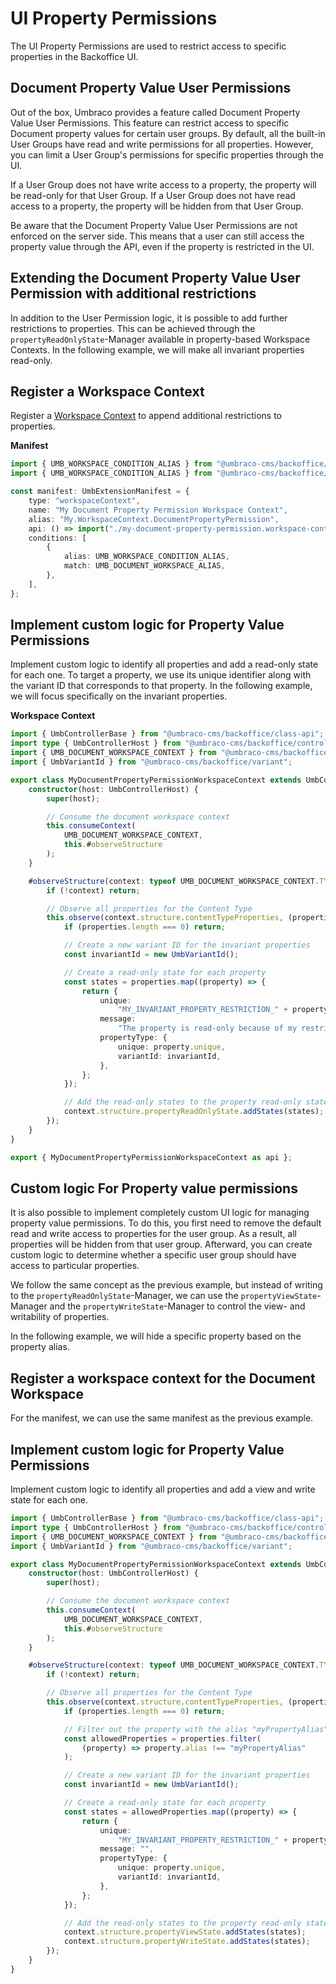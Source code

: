 # UI Property Permissions

The UI Property Permissions are used to restrict access to specific properties in the Backoffice UI.

## Document Property Value User Permissions

Out of the box, Umbraco provides a feature called Document Property Value User Permissions. This feature can restrict access to specific Document property values for certain user groups. By default, all the built-in User Groups have read and write permissions for all properties. However, you can limit a User Group's permissions for specific properties through the UI.

If a User Group does not have write access to a property, the property will be read-only for that User Group. If a User Group does not have read access to a property, the property will be hidden from that User Group.

Be aware that the Document Property Value User Permissions are not enforced on the server side. This means that a user can still access the property value through the API, even if the property is restricted in the UI.

## Extending the Document Property Value User Permission with additional restrictions

In addition to the User Permission logic, it is possible to add further restrictions to properties. This can be achieved through the `propertyReadOnlyState`-Manager available in property-based Workspace Contexts. In the following example, we will make all invariant properties read-only.

## Register a Workspace Context

Register a [Workspace Context](./extending-overview/extension-types/workspaces/workspace-context.md) to append additional restrictions to properties.

**Manifest**

```ts
import { UMB_WORKSPACE_CONDITION_ALIAS } from "@umbraco-cms/backoffice/workspace";
import { UMB_WORKSPACE_CONDITION_ALIAS } from "@umbraco-cms/backoffice/document";

const manifest: UmbExtensionManifest = {
    type: "workspaceContext",
    name: "My Document Property Permission Workspace Context",
    alias: "My.WorkspaceContext.DocumentPropertyPermission",
    api: () => import("./my-document-property-permission.workspace-context.js"),
    conditions: [
        {
            alias: UMB_WORKSPACE_CONDITION_ALIAS,
            match: UMB_DOCUMENT_WORKSPACE_ALIAS,
        },
    ],
};
```

## Implement custom logic for Property Value Permissions

Implement custom logic to identify all properties and add a read-only state for each one. To target a property, we use its unique identifier along with the variant ID that corresponds to that property. In the following example, we will focus specifically on the invariant properties.

**Workspace Context**

```ts
import { UmbControllerBase } from "@umbraco-cms/backoffice/class-api";
import type { UmbControllerHost } from "@umbraco-cms/backoffice/controller-api";
import { UMB_DOCUMENT_WORKSPACE_CONTEXT } from "@umbraco-cms/backoffice/document";
import { UmbVariantId } from "@umbraco-cms/backoffice/variant";

export class MyDocumentPropertyPermissionWorkspaceContext extends UmbControllerBase {
    constructor(host: UmbControllerHost) {
        super(host);

        // Consume the document workspace context
        this.consumeContext(
            UMB_DOCUMENT_WORKSPACE_CONTEXT,
            this.#observeStructure
        );
    }

    #observeStructure(context: typeof UMB_DOCUMENT_WORKSPACE_CONTEXT.TYPE) {
        if (!context) return;

        // Observe all properties for the Content Type
        this.observe(context.structure.contentTypeProperties, (properties) => {
            if (properties.length === 0) return;

            // Create a new variant ID for the invariant properties
            const invariantId = new UmbVariantId();

            // Create a read-only state for each property
            const states = properties.map((property) => {
                return {
                    unique:
                        "MY_INVARIANT_PROPERTY_RESTRICTION_" + property.unique,
                    message:
                        "The property is read-only because of my restriction.",
                    propertyType: {
                        unique: property.unique,
                        variantId: invariantId,
                    },
                };
            });

            // Add the read-only states to the property read-only state manager
            context.structure.propertyReadOnlyState.addStates(states);
        });
    }
}

export { MyDocumentPropertyPermissionWorkspaceContext as api };
```

## Custom logic For Property value permissions

It is also possible to implement completely custom UI logic for managing property value permissions. To do this, you first need to remove the default read and write access to properties for the user group. As a result, all properties will be hidden from that user group. Afterward, you can create custom logic to determine whether a specific user group should have access to particular properties.

We follow the same concept as the previous example, but instead of writing to the `propertyReadOnlyState`-Manager, we can use the `propertyViewState`-Manager and the `propertyWriteState`-Manager to control the view- and writability of properties.

In the following example, we will hide a specific property based on the property alias.

## Register a workspace context for the Document Workspace

For the manifest, we can use the same manifest as the previous example.

## Implement custom logic for Property Value Permissions

Implement custom logic to identify all properties and add a view and write state for each one.

```ts
import { UmbControllerBase } from "@umbraco-cms/backoffice/class-api";
import type { UmbControllerHost } from "@umbraco-cms/backoffice/controller-api";
import { UMB_DOCUMENT_WORKSPACE_CONTEXT } from "@umbraco-cms/backoffice/document";
import { UmbVariantId } from "@umbraco-cms/backoffice/variant";

export class MyDocumentPropertyPermissionWorkspaceContext extends UmbControllerBase {
    constructor(host: UmbControllerHost) {
        super(host);

        // Consume the document workspace context
        this.consumeContext(
            UMB_DOCUMENT_WORKSPACE_CONTEXT,
            this.#observeStructure
        );
    }

    #observeStructure(context: typeof UMB_DOCUMENT_WORKSPACE_CONTEXT.TYPE) {
        if (!context) return;

        // Observe all properties for the Content Type
        this.observe(context.structure.contentTypeProperties, (properties) => {
            if (properties.length === 0) return;

            // Filter out the property with the alias "myPropertyAlias"
            const allowedProperties = properties.filter(
                (property) => property.alias !== "myPropertyAlias"
            );

            // Create a new variant ID for the invariant properties
            const invariantId = new UmbVariantId();

            // Create a read-only state for each property
            const states = allowedProperties.map((property) => {
                return {
                    unique:
                        "MY_INVARIANT_PROPERTY_RESTRICTION_" + property.unique,
                    message: "",
                    propertyType: {
                        unique: property.unique,
                        variantId: invariantId,
                    },
                };
            });

            // Add the read-only states to the property read-only state manager
            context.structure.propertyViewState.addStates(states);
            context.structure.propertyWriteState.addStates(states);
        });
    }
}
```
